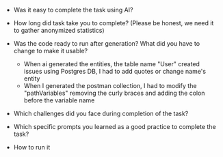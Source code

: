- Was it easy to complete the task using AI?


- How long did task take you to complete? (Please be honest, we need it to gather anonymized statistics)


- Was the code ready to run after generation? What did you have to change to make it usable? 
  - When ai generated the entities, the table name "User" created issues using Postgres DB, I had to add quotes or change name's entity
  - When I generated the postman collection, I had to modify the "pathVariables" removing the curly braces and adding the colon before the variable name

- Which challenges did you face during completion of the task?
 

- Which specific prompts you learned as a good practice to complete the task?


- How to run it



